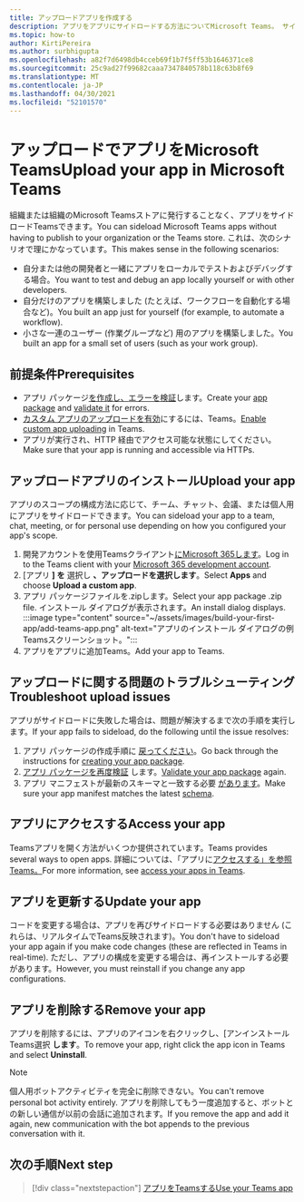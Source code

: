 ```yaml
---
title: アップロードアプリを作成する
description: アプリをアプリにサイドロードする方法についてMicrosoft Teams。 サイドローディングは、開発中にアプリをテストおよびデバッグする場合に一般的です。
ms.topic: how-to
author: KirtiPereira
ms.author: surbhigupta
ms.openlocfilehash: a82f7d6498db4cceb69f1b7f5ff53b1646371ce8
ms.sourcegitcommit: 25c9ad27f99682caaa7347840578b118c63b8f69
ms.translationtype: MT
ms.contentlocale: ja-JP
ms.lasthandoff: 04/30/2021
ms.locfileid: "52101570"
---
```

# <a name="upload-your-app-in-microsoft-teams"></a><span data-ttu-id="f4ef9-104">アップロードでアプリをMicrosoft Teams</span><span class="sxs-lookup"><span data-stu-id="f4ef9-104">Upload your app in Microsoft Teams</span></span>

<span data-ttu-id="f4ef9-105">組織または組織のMicrosoft Teamsストアに発行することなく、アプリをサイドロードTeamsできます。</span><span class="sxs-lookup"><span data-stu-id="f4ef9-105">You can sideload Microsoft Teams apps without having to publish to your organization or the Teams store.</span></span> <span data-ttu-id="f4ef9-106">これは、次のシナリオで理にかなっています。</span><span class="sxs-lookup"><span data-stu-id="f4ef9-106">This makes sense in the following scenarios:</span></span>

* <span data-ttu-id="f4ef9-107">自分または他の開発者と一緒にアプリをローカルでテストおよびデバッグする場合。</span><span class="sxs-lookup"><span data-stu-id="f4ef9-107">You want to test and debug an app locally yourself or with other developers.</span></span>
* <span data-ttu-id="f4ef9-108">自分だけのアプリを構築しました (たとえば、ワークフローを自動化する場合など)。</span><span class="sxs-lookup"><span data-stu-id="f4ef9-108">You built an app just for yourself (for example, to automate a workflow).</span></span>
* <span data-ttu-id="f4ef9-109">小さな一連のユーザー (作業グループなど) 用のアプリを構築しました。</span><span class="sxs-lookup"><span data-stu-id="f4ef9-109">You built an app for a small set of users (such as your work group).</span></span>

## <a name="prerequisites"></a><span data-ttu-id="f4ef9-110">前提条件</span><span class="sxs-lookup"><span data-stu-id="f4ef9-110">Prerequisites</span></span>

* <span data-ttu-id="f4ef9-111">アプリ パッケージ[を作成し、](~/concepts/build-and-test/apps-package.md)[エラーを検証](https://dev.teams.microsoft.com/appvalidation.html)します。</span><span class="sxs-lookup"><span data-stu-id="f4ef9-111">Create your [app package](~/concepts/build-and-test/apps-package.md) and [validate it](https://dev.teams.microsoft.com/appvalidation.html) for errors.</span></span>
* <span data-ttu-id="f4ef9-112">[カスタム アプリのアップロードを有効](~/concepts/build-and-test/prepare-your-o365-tenant.md#enable-custom-teams-apps-and-turn-on-custom-app-uploading)にするには、Teams。</span><span class="sxs-lookup"><span data-stu-id="f4ef9-112">[Enable custom app uploading](~/concepts/build-and-test/prepare-your-o365-tenant.md#enable-custom-teams-apps-and-turn-on-custom-app-uploading) in Teams.</span></span>
* <span data-ttu-id="f4ef9-113">アプリが実行され、HTTP 経由でアクセス可能な状態にしてください。</span><span class="sxs-lookup"><span data-stu-id="f4ef9-113">Make sure that your app is running and accessible via HTTPs.</span></span>

## <a name="upload-your-app"></a><span data-ttu-id="f4ef9-114">アップロードアプリのインストール</span><span class="sxs-lookup"><span data-stu-id="f4ef9-114">Upload your app</span></span>

<span data-ttu-id="f4ef9-115">アプリのスコープの構成方法に応じて、チーム、チャット、会議、または個人用にアプリをサイドロードできます。</span><span class="sxs-lookup"><span data-stu-id="f4ef9-115">You can sideload your app to a team, chat, meeting, or for personal use depending on how you configured your app's scope.</span></span>

1. <span data-ttu-id="f4ef9-116">開発アカウントを使用Teamsクライアント[にMicrosoft 365します](~/build-your-first-app/build-and-run.md#prerequisites)。</span><span class="sxs-lookup"><span data-stu-id="f4ef9-116">Log in to the Teams client with your [Microsoft 365 development account](~/build-your-first-app/build-and-run.md#prerequisites).</span></span>
1. <span data-ttu-id="f4ef9-117">[アプリ **] を** 選択し **、アップロードを選択します**。</span><span class="sxs-lookup"><span data-stu-id="f4ef9-117">Select **Apps** and choose **Upload a custom app**.</span></span>
1. <span data-ttu-id="f4ef9-118">アプリ パッケージファイルを.zipします。</span><span class="sxs-lookup"><span data-stu-id="f4ef9-118">Select your app package .zip file.</span></span> <span data-ttu-id="f4ef9-119">インストール ダイアログが表示されます。</span><span class="sxs-lookup"><span data-stu-id="f4ef9-119">An install dialog displays.</span></span>
:::image type="content" source="~/assets/images/build-your-first-app/add-teams-app.png" alt-text="アプリのインストール ダイアログの例Teamsスクリーンショット。":::
1. <span data-ttu-id="f4ef9-121">アプリをアプリに追加Teams。</span><span class="sxs-lookup"><span data-stu-id="f4ef9-121">Add your app to Teams.</span></span>

## <a name="troubleshoot-upload-issues"></a><span data-ttu-id="f4ef9-122">アップロードに関する問題のトラブルシューティング</span><span class="sxs-lookup"><span data-stu-id="f4ef9-122">Troubleshoot upload issues</span></span>

<span data-ttu-id="f4ef9-123">アプリがサイドロードに失敗した場合は、問題が解決するまで次の手順を実行します。</span><span class="sxs-lookup"><span data-stu-id="f4ef9-123">If your app fails to sideload, do the following until the issue resolves:</span></span>

1. <span data-ttu-id="f4ef9-124">アプリ パッケージの作成手順に [戻ってください](../../concepts/build-and-test/apps-package.md)。</span><span class="sxs-lookup"><span data-stu-id="f4ef9-124">Go back through the instructions for [creating your app package](../../concepts/build-and-test/apps-package.md).</span></span>
1. <span data-ttu-id="f4ef9-125">[アプリ パッケージを再度検証](https://dev.teams.microsoft.com/appvalidation.html) します。</span><span class="sxs-lookup"><span data-stu-id="f4ef9-125">[Validate your app package](https://dev.teams.microsoft.com/appvalidation.html) again.</span></span>
1. <span data-ttu-id="f4ef9-126">アプリ マニフェストが最新のスキーマと一致する必要 [があります](../../resources/schema/manifest-schema.md)。</span><span class="sxs-lookup"><span data-stu-id="f4ef9-126">Make sure your app manifest matches the latest [schema](../../resources/schema/manifest-schema.md).</span></span>

## <a name="access-your-app"></a><span data-ttu-id="f4ef9-127">アプリにアクセスする</span><span class="sxs-lookup"><span data-stu-id="f4ef9-127">Access your app</span></span>

<span data-ttu-id="f4ef9-128">Teamsアプリを開く方法がいくつか提供されています。</span><span class="sxs-lookup"><span data-stu-id="f4ef9-128">Teams provides several ways to open apps.</span></span> <span data-ttu-id="f4ef9-129">詳細については、「アプリに[アクセスする」を参照Teams。](https://support.microsoft.com/office/access-your-apps-in-teams-0758cb09-9e85-40e7-a974-51df7734646a)</span><span class="sxs-lookup"><span data-stu-id="f4ef9-129">For more information, see [access your apps in Teams](https://support.microsoft.com/office/access-your-apps-in-teams-0758cb09-9e85-40e7-a974-51df7734646a).</span></span>

## <a name="update-your-app"></a><span data-ttu-id="f4ef9-130">アプリを更新する</span><span class="sxs-lookup"><span data-stu-id="f4ef9-130">Update your app</span></span>

<span data-ttu-id="f4ef9-131">コードを変更する場合は、アプリを再びサイドロードする必要はありません (これらは、リアルタイムでTeams反映されます)。</span><span class="sxs-lookup"><span data-stu-id="f4ef9-131">You don't have to sideload your app again if you make code changes (these are reflected in Teams in real-time).</span></span> <span data-ttu-id="f4ef9-132">ただし、アプリの構成を変更する場合は、再インストールする必要があります。</span><span class="sxs-lookup"><span data-stu-id="f4ef9-132">However, you must reinstall if you change any app configurations.</span></span>

## <a name="remove-your-app"></a><span data-ttu-id="f4ef9-133">アプリを削除する</span><span class="sxs-lookup"><span data-stu-id="f4ef9-133">Remove your app</span></span>

<span data-ttu-id="f4ef9-134">アプリを削除するには、アプリのアイコンを右クリックし、[アンインストールTeams選択 **します**。</span><span class="sxs-lookup"><span data-stu-id="f4ef9-134">To remove your app, right click the app icon in Teams and select **Uninstall**.</span></span>

> [!NOTE]
> <span data-ttu-id="f4ef9-135">個人用ボットアクティビティを完全に削除できない。</span><span class="sxs-lookup"><span data-stu-id="f4ef9-135">You can't remove personal bot activity entirely.</span></span> <span data-ttu-id="f4ef9-136">アプリを削除してもう一度追加すると、ボットとの新しい通信が以前の会話に追加されます。</span><span class="sxs-lookup"><span data-stu-id="f4ef9-136">If you remove the app and add it again, new communication with the bot appends to the previous conversation with it.</span></span>

## <a name="next-step"></a><span data-ttu-id="f4ef9-137">次の手順</span><span class="sxs-lookup"><span data-stu-id="f4ef9-137">Next step</span></span>

> [!div class="nextstepaction"]
> [<span data-ttu-id="f4ef9-138">アプリをTeamsする</span><span class="sxs-lookup"><span data-stu-id="f4ef9-138">Use your Teams app</span></span>](https://support.microsoft.com/office/apps-and-services-cc1fba57-9900-4634-8306-2360a40c665b?ui=en-us&rs=en-us&ad=us)
